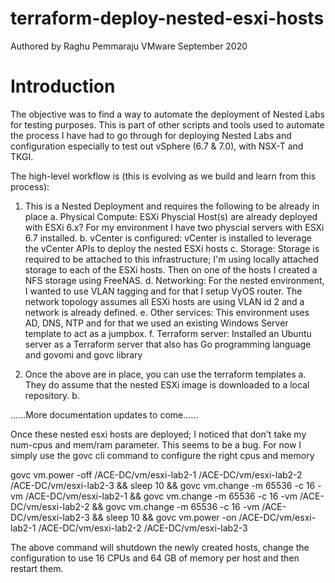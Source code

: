 # terraform-deploy-nested-esxi-hosts

Authored by Raghu Pemmaraju
VMware 
September 2020

# Introduction

The objective was to find a way to automate the deployment of Nested Labs for testing purposes. This is part of other scripts and tools used to automate the process I have had to go through for deploying Nested Labs and configuration especially to test out vSphere (6.7 & 7.0), with NSX-T and TKGI. 

The high-level workflow is (this is evolving as we build and learn from this process):


1. This is a Nested Deployment and requires the following to be already in place
   	a. Physical Compute: ESXi Physcial Host(s) are already deployed with ESXi 6.x? For my environment I have two physcial servers with ESXi 6.7 installed. 
	b. vCenter is configured: vCenter is installed to leverage the vCenter APIs to deploy the nested ESXi hosts
	c. Storage: Storage is required to be attached to this infrastructure; I'm using locally attached storage to each of the ESXi hosts. Then on one of the hosts I created a NFS storage using FreeNAS. 
	d. Networking: For the nested environment, I wanted to use VLAN tagging and for that I setup VyOS router. The network topology assumes all ESXi hosts are using VLAN id 2 and a network is already defined. 
	e. Other services: This environment uses AD, DNS, NTP and for that we used an existing Windows Server template to act as a jumpbox. 
	f. Terraform server: Installed an Ubuntu server as a Terraform server that also has Go programming language and govomi and govc library
	
2. Once the above are in place, you can use the terraform templates
	a. They do assume that the nested ESXi image is downloaded to a local repository. 
	b. 

......More documentation updates to come......


Once these nested esxi hosts are deployed; I noticed that don't take my num-cpus and mem/ram parameter. This seems to be a bug. For now I simply use the govc cli command to configure the right cpus and memory

govc vm.power -off /ACE-DC/vm/esxi-lab2-1  /ACE-DC/vm/esxi-lab2-2 /ACE-DC/vm/esxi-lab2-3 && sleep 10 && govc vm.change -m 65536 -c 16 -vm /ACE-DC/vm/esxi-lab2-1 && govc vm.change -m 65536 -c 16 -vm /ACE-DC/vm/esxi-lab2-2 && govc vm.change -m 65536 -c 16 -vm /ACE-DC/vm/esxi-lab2-3 && sleep 10 && govc vm.power -on /ACE-DC/vm/esxi-lab2-1  /ACE-DC/vm/esxi-lab2-2 /ACE-DC/vm/esxi-lab2-3

The above command will shutdown the newly created hosts, change the configuration to use 16 CPUs and 64 GB of memory per host and then restart them.
